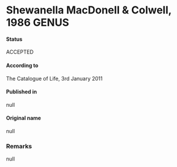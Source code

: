 # Shewanella MacDonell & Colwell, 1986 GENUS

#### Status
ACCEPTED

#### According to
The Catalogue of Life, 3rd January 2011

#### Published in
null

#### Original name
null

### Remarks
null